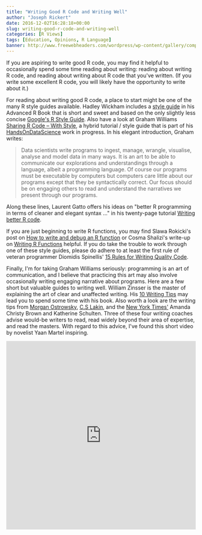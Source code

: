 ```yaml
---
title: "Writing Good R Code and Writing Well"
author: "Joseph Rickert"
date: 2016-12-02T16:28:18+00:00
slug: writing-good-r-code-and-writing-well
categories: [R Views]
tags: [Education, Opinions, R Language]
banner: http://www.freewebheaders.com/wordpress/wp-content/gallery/computer/hi-tech-computer-keyboard-blue-red-website-header.jpg
---
```


If you are aspiring to write good R code, you may find it helpful to occasionally spend some time reading about writing: reading about writing R code, and reading about writing about R code that you've written. (If you write some excellent R code, you will likely have the opportunity to write about it.)

For reading about writing good R code, a place to start might be one of the many R style guides available. Hadley Wickham includes a [style guide](http://adv-r.had.co.nz/Style.html) in his Advanced R Book that is short and sweet and based on the only slightly less concise [Google's R Style Guide](https://google.github.io/styleguide/Rguide.xml). Also have a look at Graham Williams [Sharing R Code – With Style](http://handsondatascience.com/StyleO.pdf), a hybrid tutorial / style guide that is part of his [HandsOnDataScience](http://togaware.com/onepager/) work in progress. In his elegant introduction, Graham writes:

> Data scientists write programs to ingest, manage, wrangle, visualise, analyse and model data in many ways. It is an art to be able to communicate our explorations and understandings through a language, albeit a programming language. Of course our programs must be executable by computers but computers care little about our programs except that they be syntactically correct. Our focus should be on engaging others to read and understand the narratives we present through our programs.

Along these lines, Laurent Gatto offers his ideas on "better R programming in terms of cleaner and elegant syntax ..." in his twenty-page tutorial [Writing better R code](https://www.bioconductor.org/help/course-materials/2013/CSAMA2013/friday/afternoon/R-programming.pdf).

If you are just beginning to write R functions, you may find Slawa Rokicki's post on [How to write and debug an R function](https://www.r-bloggers.com/how-to-write-and-debug-an-r-function/) or Cosma Shalizi's write-up on [Writing R Functions](http://www.stat.cmu.edu/~cshalizi/402/programming/writing-functions.pdf) helpful. If you do take the trouble to work through one of these style guides, please do adhere to at least the first rule of veteran programmer Diomidis Spinellis' [15 Rules for Writing Quality Code](http://www.informit.com/articles/article.aspx?p=2223710).

Finally, I'm for taking Graham Williams seriously: programming is an art of communication, and I believe that practicing this art may also involve occasionally writing engaging narrative about programs. Here are a few short but valuable guides to writing well. William Zinsser is the master of explaining the art of clear and unaffected writing. His [10 Writing Tips](http://www.openculture.com/2015/05/10-writing-tips-from-legendary-writing-teacher-william-zinsser.html) may lead you to spend some time with his book. Also worth a look are the writing tips from [Morgan Ostrowsky](http://blog.uncollege.org/learn-to-write-well), [C.S Lakin](http://writetodone.com/how-to-write-well-self-editing-tips/), and the [New York Times'](http://learning.blogs.nytimes.com/2012/09/20/writing-rules-advice-from-the-new-york-times-on-writing-well/?_r=0) Amanda Christy Brown and Katherine Schulten. Three of these four writing coaches advise would-be writers to read, read widely beyond their area of expertise, and read the masters. With regard to this advice, I've found this short video by novelist Yaan Martel inspiring.

<iframe width="100%" height="500" src="https://www.youtube.com/embed/IR9Av-TzSV4?enablejsapi=1&amp;wmode=opaque" frameborder="0" allowfullscreen="" id="player_1"></iframe>
